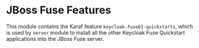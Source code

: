 JBoss Fuse Features
===================
This module contains the Karaf feature `keycloak-fuse63-quickstarts`, which is used by `server` module to install all the other Keycloak Fuse Quickstart applications into the JBoss Fuse server.
